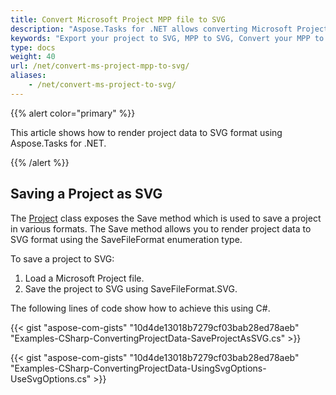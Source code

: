 ```yaml
---
title: Convert Microsoft Project MPP file to SVG
description: "Aspose.Tasks for .NET allows converting Microsoft Project (MPP) to SVG."
keywords: "Export your project to SVG, MPP to SVG, Convert your MPP to SVG, Convert Microsoft Project to SVG, convert MPP to SVG, save project data to SVG, Aspose.Tasks, C#"
type: docs
weight: 40
url: /net/convert-ms-project-mpp-to-svg/
aliases: 
    - /net/convert-ms-project-to-svg/
---
```


{{% alert color="primary" %}}

This article shows how to render project data to SVG format using Aspose.Tasks for .NET.

{{% /alert %}}

## **Saving a Project as SVG**
The [Project](https://apireference.aspose.com/tasks/net/aspose.tasks/project) class exposes the Save method which is used to save a project in various formats. The Save method allows you to render project data to SVG format using the SaveFileFormat enumeration type.

To save a project to SVG:

1. Load a Microsoft Project file.
2. Save the project to SVG using SaveFileFormat.SVG.

The following lines of code show how to achieve this using C#.

{{< gist "aspose-com-gists" "10d4de13018b7279cf03bab28ed78aeb" "Examples-CSharp-ConvertingProjectData-SaveProjectAsSVG.cs" >}}

{{< gist "aspose-com-gists" "10d4de13018b7279cf03bab28ed78aeb" "Examples-CSharp-ConvertingProjectData-UsingSvgOptions-UseSvgOptions.cs" >}}

